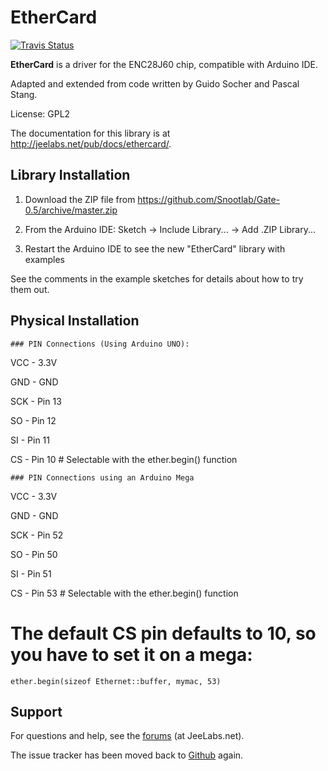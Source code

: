 # EtherCard

[![Travis Status][S]][T]

**EtherCard** is a driver for the ENC28J60 chip, compatible with Arduino IDE.

Adapted and extended from code written by Guido Socher and Pascal Stang.


License: GPL2


The documentation for this library is at http://jeelabs.net/pub/docs/ethercard/.



## Library Installation



1. Download the ZIP file from https://github.com/Snootlab/Gate-0.5/archive/master.zip

2. From the Arduino IDE: Sketch -> Include Library... -> Add .ZIP Library...

3. Restart the Arduino IDE to see the new "EtherCard" library with examples


See the comments in the example sketches for details about how to try them out.



## Physical Installation



	### PIN Connections (Using Arduino UNO):

    
VCC -   3.3V
    
GND -    GND
    
SCK - Pin 13
    
SO  - Pin 12
    
SI  - Pin 11
    
CS  - Pin 10 # Selectable with the ether.begin() function



	### PIN Connections using an Arduino Mega

    
VCC -   3.3V
    
GND -    GND
    
SCK - Pin 52
    
SO  - Pin 50
    
SI  - Pin 51
    
CS  - Pin 53 # Selectable with the ether.begin() function
    
# The default CS pin defaults to 10, so you have to set it on a mega:
    ether.begin(sizeof Ethernet::buffer, mymac, 53)



## Support



For questions and help, see the [forums][F] (at JeeLabs.net).

The issue tracker has been moved back to [Github][I] again.


[F]: http://jeelabs.net/projects/cafe/boards

[I]: https://github.com/jcw/ethercard/issues

[S]: https://travis-ci.org/jcw/ethercard.svg

[T]: https://travis-ci.org/jcw/ethercard
